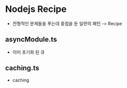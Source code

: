 # Nodejs Recipe
- 전형적인 문제들을 푸는데 중점을 둔 일련의 패턴 -> Recipe

## asyncModule.ts
- 이미 초기화 된 큐

## caching.ts
- caching